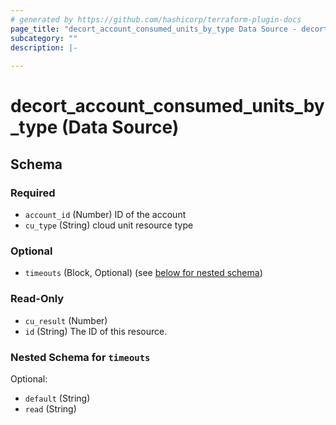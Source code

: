 ```yaml
---
# generated by https://github.com/hashicorp/terraform-plugin-docs
page_title: "decort_account_consumed_units_by_type Data Source - decort"
subcategory: ""
description: |-
  
---
```


# decort_account_consumed_units_by_type (Data Source)





<!-- schema generated by tfplugindocs -->
## Schema

### Required

- `account_id` (Number) ID of the account
- `cu_type` (String) cloud unit resource type

### Optional

- `timeouts` (Block, Optional) (see [below for nested schema](#nestedblock--timeouts))

### Read-Only

- `cu_result` (Number)
- `id` (String) The ID of this resource.

<a id="nestedblock--timeouts"></a>
### Nested Schema for `timeouts`

Optional:

- `default` (String)
- `read` (String)


